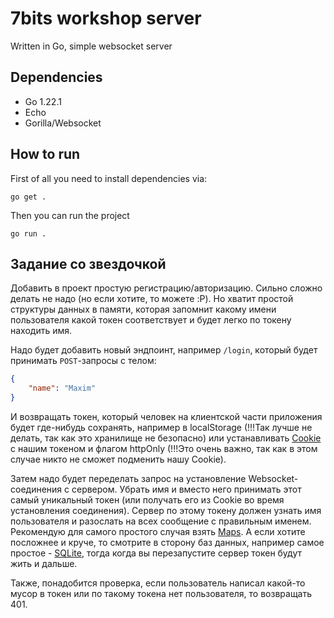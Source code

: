 # 7bits workshop server

Written in Go, simple websocket server

## Dependencies

* Go 1.22.1
* Echo
* Gorilla/Websocket

## How to run

First of all you need to install dependencies via:
```shell
go get .
```

Then you can run the project
```shell
go run .
```

## Задание со звездочкой

Добавить в проект простую регистрацию/авторизацию. Сильно сложно делать не надо (но если хотите, то можете :P). Но хватит простой структуры данных в памяти, которая запомнит какому имени пользователя какой токен соответствует и будет легко по токену находить имя.

Надо будет добавить новый эндпоинт, например `/login`, который будет принимать `POST`-запросы с телом:
```json
{
    "name": "Maxim"
}
```
И возвращать токен, который человек на клиентской части приложения будет где-нибудь сохранять, например в localStorage (!!!Так лучше не делать, так как это хранилище не безопасно) или устанавливать [Cookie](https://echo.labstack.com/docs/cookies) c нашим токеном и флагом httpOnly (!!!Это очень важно, так как в этом случае никто не сможет подменить нашу Cookie).

Затем надо будет переделать запрос на установление Websocket-соединения с сервером. Убрать имя и вместо него принимать этот самый уникальный токен (или получать его из Cookie во время установления соединения). Сервер по этому токену должен узнать имя пользователя и разослать на всех сообщение с правильным именем. Рекомендую для самого простого случая взять [Maps](https://go.dev/tour/moretypes/19). А если хотите посложнее и круче, то смотрите в сторону баз данных, например самое простое - [SQLite](https://pkg.go.dev/github.com/mattn/go-sqlite3), тогда когда вы перезапустите сервер токен будут жить и дальше.

Также, понадобится проверка, если пользователь написал какой-то мусор в токен или по такому токена нет пользователя, то возвращать 401.